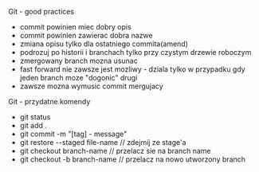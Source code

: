 Git - good practices

* commit powinien miec dobry opis
* commit powinien zawierac dobra nazwe
* zmiana opisu tylko dla ostatniego commita(amend)
* podrozuj po historii i branchach tylko przy czystym drzewie roboczym
* zmergowany branch mozna usunac
* fast forward nie zawsze jest mozliwy - dziala tylko w przypadku gdy jeden branch moze "dogonic" drugi
* zawsze mozna wymusic commit mergujacy



Git - przydatne komendy
* git status
* git add .
* git commit -m "[tag] - message"
* git restore --staged file-name // zdejmij ze stage'a
* git checkout branch-name // przelacz sie na branch name
* git checkout -b branch-name // przelacz na nowo utworzony branch
